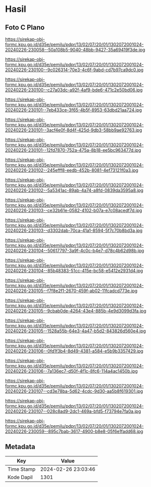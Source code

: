 # Hasil

## Foto C Plano

https://sirekap-obj-formc.kpu.go.id/d35e/pemilu/pdpr/13/02/07/20/01/1302072001024-20240226-230058--50a108b5-9040-48bb-9427-35a69419f3de.jpg

https://sirekap-obj-formc.kpu.go.id/d35e/pemilu/pdpr/13/02/07/20/01/1302072001024-20240226-230100--9c026314-70e3-4c6f-9abd-cd7b97ca9dc0.jpg

https://sirekap-obj-formc.kpu.go.id/d35e/pemilu/pdpr/13/02/07/20/01/1302072001024-20240226-230100--c27a03dc-a92f-4af9-bde6-471c2e50bd06.jpg

https://sirekap-obj-formc.kpu.go.id/d35e/pemilu/pdpr/13/02/07/20/01/1302072001024-20240226-230101--7eb433ce-3f65-4b5f-8953-63dbd21aa724.jpg

https://sirekap-obj-formc.kpu.go.id/d35e/pemilu/pdpr/13/02/07/20/01/1302072001024-20240226-230101--3acf4e0f-8d4f-425d-9db3-58bb9ae92763.jpg

https://sirekap-obj-formc.kpu.go.id/d35e/pemilu/pdpr/13/02/07/20/01/1302072001024-20240226-230101--12fd7870-752a-475a-8b18-ee5bc963477d.jpg

https://sirekap-obj-formc.kpu.go.id/d35e/pemilu/pdpr/13/02/07/20/01/1302072001024-20240226-230102--245efff8-eedb-452b-8081-4ef73121f0a3.jpg

https://sirekap-obj-formc.kpu.go.id/d35e/pemilu/pdpr/13/02/07/20/01/1302072001024-20240226-230102--5a5341ac-89ab-4a74-a8fd-0839da3595a8.jpg

https://sirekap-obj-formc.kpu.go.id/d35e/pemilu/pdpr/13/02/07/20/01/1302072001024-20240226-230103--ce32b61e-0582-4102-b07a-e7c08acedf7d.jpg

https://sirekap-obj-formc.kpu.go.id/d35e/pemilu/pdpr/13/02/07/20/01/1302072001024-20240226-230103--d3302dab-70ca-41a1-8594-5f7c70b8bd3a.jpg

https://sirekap-obj-formc.kpu.go.id/d35e/pemilu/pdpr/13/02/07/20/01/1302072001024-20240226-230104--50617797-3a9f-4c0c-b4e7-d78c4b62d98b.jpg

https://sirekap-obj-formc.kpu.go.id/d35e/pemilu/pdpr/13/02/07/20/01/1302072001024-20240226-230104--85b48383-51cc-415e-bc58-e5412e2931d4.jpg

https://sirekap-obj-formc.kpu.go.id/d35e/pemilu/pdpr/13/02/07/20/01/1302072001024-20240226-230105--f7f8e2f1-2670-459f-ab02-11fcadcd773e.jpg

https://sirekap-obj-formc.kpu.go.id/d35e/pemilu/pdpr/13/02/07/20/01/1302072001024-20240226-230105--9cbab0de-4264-43e4-885b-4e9d3099d3fa.jpg

https://sirekap-obj-formc.kpu.go.id/d35e/pemilu/pdpr/13/02/07/20/01/1302072001024-20240226-230105--1528a55b-64e3-4a47-b5d2-843826d560e4.jpg

https://sirekap-obj-formc.kpu.go.id/d35e/pemilu/pdpr/13/02/07/20/01/1302072001024-20240226-230106--0fd1f3b4-8d49-4381-a584-e5b9b3357429.jpg

https://sirekap-obj-formc.kpu.go.id/d35e/pemilu/pdpr/13/02/07/20/01/1302072001024-20240226-230106--7a136ec7-d50f-4f1c-8fc6-114a4ac1450b.jpg

https://sirekap-obj-formc.kpu.go.id/d35e/pemilu/pdpr/13/02/07/20/01/1302072001024-20240226-230107--cd3e78ba-5d62-4cdc-9d30-aa5b8f619301.jpg

https://sirekap-obj-formc.kpu.go.id/d35e/pemilu/pdpr/13/02/07/20/01/1302072001024-20240226-230107--028c8ad9-2dc1-469a-bfd5-f73794e7fa0a.jpg

https://sirekap-obj-formc.kpu.go.id/d35e/pemilu/pdpr/13/02/07/20/01/1302072001024-20240226-230059--895c7bab-3617-4900-b8e8-05f6e1fadd68.jpg


## Metadata

| Key        | Value               |
| ---------- | ------------------- |
| Time Stamp | 2024-02-26 23:03:46 |
| Kode Dapil | 1301                |



